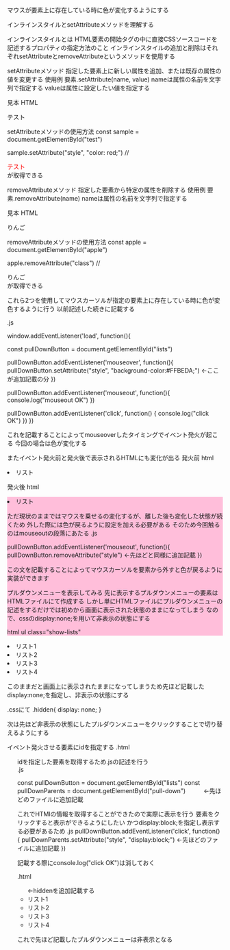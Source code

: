 マウスが要素上に存在している時に色が変化するようにする

インラインスタイルとsetAttributeメソッドを理解する

インラインスタイルとは
HTML要素の開始タグの中に直接CSSソースコードを記述するプロパティの指定方法のこと
インラインスタイルの追加と削除はそれぞれsetAttributeとremoveAttributeというメソッドを使用する

setAttributeメソッド
指定した要素上に新しい属性を追加、または既存の属性の値を変更する
使用例
要素.setAttribute(name, value)
nameは属性の名前を文字列で指定する
valueは属性に設定したい値を指定する

見本
HTML
<div id="test">テスト</div>

setAttributeメソッドの使用方法
const sample = document.getElementById("test")

sample.setAttribute("style", "color: red;")
// <div id="test" style="color: red;">テスト</div> が取得できる


removeAttributeメソッド
指定した要素から特定の属性を削除する
使用例
要素.removeAttribute(name)
nameは属性の名前を文字列で指定する

見本
HTML
<div class="contents" id="apple">りんご</div>

removeAttributeメソッドの使用方法
const apple = document.getElementById("apple")

apple.removeAttribute("class")
// <div id="apple">りんご</div> が取得できる

これら2つを使用してマウスカーソルが指定の要素上に存在している時に色が変色するように行う
以前記述した続きに記載する

.js

window.addEventListener('load', function(){

  const pullDownButton = document.getElementById("lists")

  pullDownButton.addEventListener('mouseover', function(){
    pullDownButton.setAttribute("style", "background-color:#FFBEDA;")  ←ここが追加記載の分
  })

  pullDownButton.addEventListener('mouseout', function(){
    console.log("mouseout OK")
  })

  pullDownButton.addEventListener('click', function() {
    console.log("click OK")
  })
})

これを記載することによってmouseoverしたタイミングでイベント発火が起こる
今回の場合は色が変化する

またイベント発火前と発火後で表示されるHTMLにも変化が出る
発火前
html
<li class="background-red" id="lists">リスト
  
発火後
html
<li class="background-red" id="lists" style="background-color:#FFBEDA;">リスト

ただ現状のままではマウスを乗せるの変化するが、離した後も変化した状態が続くため
外した際には色が戻るように設定を加える必要がある
そのため今回触るのはmouseoutの段落にあたる
.js
  
pullDownButton.addEventListener('mouseout', function(){
    pullDownButton.removeAttribute("style")                 ←先ほどと同様に追加記載
  })

この文を記載することによってマウスカーソルを要素から外すと色が戻るように実装ができます

プルダウンメニューを表示してみる
先に表示するプルダウンメニューの要素はHTMLファイルにて作成する
しかし単にHTMLファイルにプルダウンメニューの記述をするだけでは初めから画面に表示された状態のままになってしまう
なので、cssのdisplay:none;を用いて非表示の状態にする
  
html
  ul class="show-lists"
      <li>リスト1</li>
      <li>リスト2</li>
      <li>リスト3</li>
      <li>リスト4</li>
    </li>

このままだと画面上に表示されたままになってしまうため先ほど記載した
display:none;を指定し、非表示の状態にする

.cssにて
.hidden{
  display: none;
}
  
次は先ほど非表示の状態にしたプルダウンメニューをクリックすることで切り替えるようにする

イベント発火させる要素にidを指定する
.html
<ul class="show-lists hidden" id="pull-down">  

idを指定した要素を取得するため.jsの記述を行う  
.js  
  
const pullDownButton = document.getElementById("lists")
const pullDownParents = document.getElementById("pull-down")　　　←先ほどのファイルに追加記載

これでHTMlの情報を取得することができたので実際に表示を行う
要素をクリックすると表示ができるようにしたい
かつdisplay:block;を指定し表示する必要があるため
.js
pullDownButton.addEventListener('click', function() {
    pullDownParents.setAttribute("style", "display:block;")  ←先ほどのファイルに追加記載
  })
  
記載する際にconsole.log("click OK")は消しておく

.html
<ul class= "show-lists hidden" > ←hiddenを追加記載する
      <li>リスト1</li>
      <li>リスト2</li>
      <li>リスト3</li>
      <li>リスト4</li>
    </ul>
  
これで先ほど記載したプルダウンメニューは非表示となる
